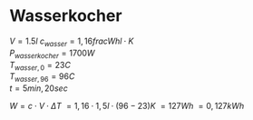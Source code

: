 # Wasserkocher

$V = 1.5l$
$c_{wasser} = 1,16 frac{Wh}{l \cdot K}$  
$P_{wasserkocher} = 1700W$  
$T_{wasser,0} = 23C$  
$T_{wasser,96} = 96C$  
$t = 5min, 20sec$  

$W = c \cdot V \cdot \Delta T$
$= 1,16 \cdot 1,5l \cdot (96-23)K$
$= 127 Wh$
$= 0,127 kWh$
